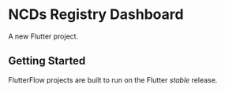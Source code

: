 # NCDs Registry Dashboard

A new Flutter project.

## Getting Started

FlutterFlow projects are built to run on the Flutter _stable_ release.

